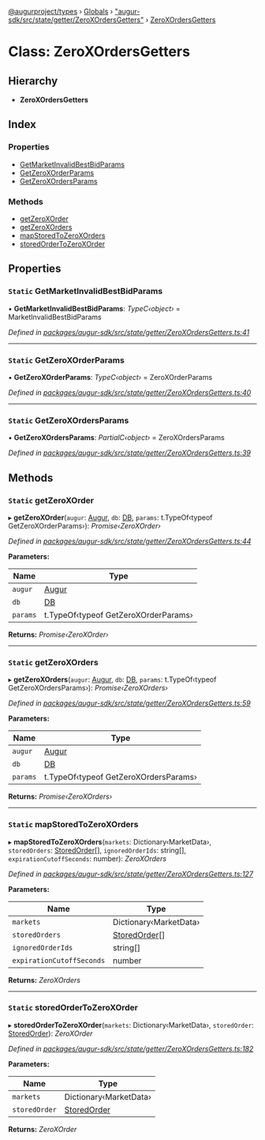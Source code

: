 [@augurproject/types](../README.md) › [Globals](../globals.md) › ["augur-sdk/src/state/getter/ZeroXOrdersGetters"](../modules/_augur_sdk_src_state_getter_zeroxordersgetters_.md) › [ZeroXOrdersGetters](_augur_sdk_src_state_getter_zeroxordersgetters_.zeroxordersgetters.md)

# Class: ZeroXOrdersGetters

## Hierarchy

* **ZeroXOrdersGetters**

## Index

### Properties

* [GetMarketInvalidBestBidParams](_augur_sdk_src_state_getter_zeroxordersgetters_.zeroxordersgetters.md#static-getmarketinvalidbestbidparams)
* [GetZeroXOrderParams](_augur_sdk_src_state_getter_zeroxordersgetters_.zeroxordersgetters.md#static-getzeroxorderparams)
* [GetZeroXOrdersParams](_augur_sdk_src_state_getter_zeroxordersgetters_.zeroxordersgetters.md#static-getzeroxordersparams)

### Methods

* [getZeroXOrder](_augur_sdk_src_state_getter_zeroxordersgetters_.zeroxordersgetters.md#static-getzeroxorder)
* [getZeroXOrders](_augur_sdk_src_state_getter_zeroxordersgetters_.zeroxordersgetters.md#static-getzeroxorders)
* [mapStoredToZeroXOrders](_augur_sdk_src_state_getter_zeroxordersgetters_.zeroxordersgetters.md#static-mapstoredtozeroxorders)
* [storedOrderToZeroXOrder](_augur_sdk_src_state_getter_zeroxordersgetters_.zeroxordersgetters.md#static-storedordertozeroxorder)

## Properties

### `Static` GetMarketInvalidBestBidParams

▪ **GetMarketInvalidBestBidParams**: *TypeC‹object›* = MarketInvalidBestBidParams

*Defined in [packages/augur-sdk/src/state/getter/ZeroXOrdersGetters.ts:41](https://github.com/AugurProject/augur/blob/88b6e76efb/packages/augur-sdk/src/state/getter/ZeroXOrdersGetters.ts#L41)*

___

### `Static` GetZeroXOrderParams

▪ **GetZeroXOrderParams**: *TypeC‹object›* = ZeroXOrderParams

*Defined in [packages/augur-sdk/src/state/getter/ZeroXOrdersGetters.ts:40](https://github.com/AugurProject/augur/blob/88b6e76efb/packages/augur-sdk/src/state/getter/ZeroXOrdersGetters.ts#L40)*

___

### `Static` GetZeroXOrdersParams

▪ **GetZeroXOrdersParams**: *PartialC‹object›* = ZeroXOrdersParams

*Defined in [packages/augur-sdk/src/state/getter/ZeroXOrdersGetters.ts:39](https://github.com/AugurProject/augur/blob/88b6e76efb/packages/augur-sdk/src/state/getter/ZeroXOrdersGetters.ts#L39)*

## Methods

### `Static` getZeroXOrder

▸ **getZeroXOrder**(`augur`: [Augur](_augur_sdk_src_augur_.augur.md), `db`: [DB](_augur_sdk_src_state_db_db_.db.md), `params`: t.TypeOf‹typeof GetZeroXOrderParams›): *Promise‹ZeroXOrder›*

*Defined in [packages/augur-sdk/src/state/getter/ZeroXOrdersGetters.ts:44](https://github.com/AugurProject/augur/blob/88b6e76efb/packages/augur-sdk/src/state/getter/ZeroXOrdersGetters.ts#L44)*

**Parameters:**

Name | Type |
------ | ------ |
`augur` | [Augur](_augur_sdk_src_augur_.augur.md) |
`db` | [DB](_augur_sdk_src_state_db_db_.db.md) |
`params` | t.TypeOf‹typeof GetZeroXOrderParams› |

**Returns:** *Promise‹ZeroXOrder›*

___

### `Static` getZeroXOrders

▸ **getZeroXOrders**(`augur`: [Augur](_augur_sdk_src_augur_.augur.md), `db`: [DB](_augur_sdk_src_state_db_db_.db.md), `params`: t.TypeOf‹typeof GetZeroXOrdersParams›): *Promise‹ZeroXOrders›*

*Defined in [packages/augur-sdk/src/state/getter/ZeroXOrdersGetters.ts:59](https://github.com/AugurProject/augur/blob/88b6e76efb/packages/augur-sdk/src/state/getter/ZeroXOrdersGetters.ts#L59)*

**Parameters:**

Name | Type |
------ | ------ |
`augur` | [Augur](_augur_sdk_src_augur_.augur.md) |
`db` | [DB](_augur_sdk_src_state_db_db_.db.md) |
`params` | t.TypeOf‹typeof GetZeroXOrdersParams› |

**Returns:** *Promise‹ZeroXOrders›*

___

### `Static` mapStoredToZeroXOrders

▸ **mapStoredToZeroXOrders**(`markets`: Dictionary‹MarketData›, `storedOrders`: [StoredOrder](../interfaces/_augur_sdk_src_state_db_zeroxorders_.storedorder.md)[], `ignoredOrderIds`: string[], `expirationCutoffSeconds`: number): *ZeroXOrders*

*Defined in [packages/augur-sdk/src/state/getter/ZeroXOrdersGetters.ts:127](https://github.com/AugurProject/augur/blob/88b6e76efb/packages/augur-sdk/src/state/getter/ZeroXOrdersGetters.ts#L127)*

**Parameters:**

Name | Type |
------ | ------ |
`markets` | Dictionary‹MarketData› |
`storedOrders` | [StoredOrder](../interfaces/_augur_sdk_src_state_db_zeroxorders_.storedorder.md)[] |
`ignoredOrderIds` | string[] |
`expirationCutoffSeconds` | number |

**Returns:** *ZeroXOrders*

___

### `Static` storedOrderToZeroXOrder

▸ **storedOrderToZeroXOrder**(`markets`: Dictionary‹MarketData›, `storedOrder`: [StoredOrder](../interfaces/_augur_sdk_src_state_db_zeroxorders_.storedorder.md)): *ZeroXOrder*

*Defined in [packages/augur-sdk/src/state/getter/ZeroXOrdersGetters.ts:182](https://github.com/AugurProject/augur/blob/88b6e76efb/packages/augur-sdk/src/state/getter/ZeroXOrdersGetters.ts#L182)*

**Parameters:**

Name | Type |
------ | ------ |
`markets` | Dictionary‹MarketData› |
`storedOrder` | [StoredOrder](../interfaces/_augur_sdk_src_state_db_zeroxorders_.storedorder.md) |

**Returns:** *ZeroXOrder*

